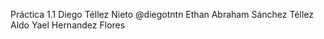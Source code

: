 Práctica 1.1
Diego Téllez Nieto @diegotntn
Ethan Abraham Sánchez Téllez
Aldo Yael Hernandez Flores


